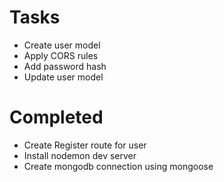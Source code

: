 # Tasks
- Create user model
- Apply CORS rules
- Add password hash
- Update user model

# Completed
- Create Register route for user
- Install nodemon dev server
- Create mongodb connection using mongoose